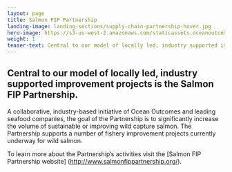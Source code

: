 ```yaml
---
layout: page 
title: Salmon FIP Partnership
landing-image: landing-sections/supply-chain-partnership-hover.jpg
hero-image: https://s3-us-west-2.amazonaws.com/staticassets.oceanoutcomes.org/hero+photos/partnershiphero.jpg
weight: 1
teaser-text: Central to our model of locally led, industry supported improvement projects is the Salmon FIP Partnership, an initiative of leading companies and conservationists committed to sustainable salmon. The group includes Nestlé, Gorton’s, The Fishin’ Company, Albion Fisheries, and High Liner Foods.  
---
```

## Central to our model of locally led, industry supported improvement projects is the Salmon FIP Partnership.  

A collaborative, industry-based initiative of Ocean Outcomes and leading seafood companies, the goal of the Partnership is to significantly increase the volume of sustainable or improving wild capture salmon. The Partnership supports a number of fishery improvement projects currently underway for wild salmon.

To learn more about the Partnership’s activities visit the [Salmon FIP Partnership website] (http://www.salmonfippartnership.org/).
